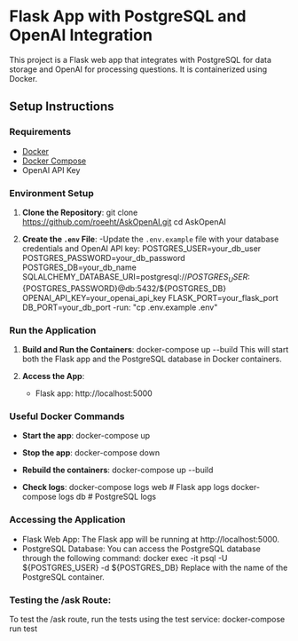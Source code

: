 # Flask App with PostgreSQL and OpenAI Integration

This project is a Flask web app that integrates with PostgreSQL for data storage and OpenAI for processing questions. It is containerized using Docker.

## Setup Instructions

### Requirements

- [Docker](https://docs.docker.com/get-docker/)
- [Docker Compose](https://docs.docker.com/compose/install/)
- OpenAI API Key

### Environment Setup

1. **Clone the Repository**:
   git clone https://github.com/roeeht/AskOpenAI.git
   cd AskOpenAI

2. **Create the `.env` File**:
   -Update the `.env.example` file with your database credentials and OpenAI API key:
   POSTGRES_USER=your_db_user
   POSTGRES_PASSWORD=your_db_password
   POSTGRES_DB=your_db_name
   SQLALCHEMY_DATABASE_URI=postgresql://${POSTGRES_USER}:${POSTGRES_PASSWORD}@db:5432/${POSTGRES_DB}
   OPENAI_API_KEY=your_openai_api_key
   FLASK_PORT=your_flask_port
   DB_PORT=your_db_port
   -run:
   "cp .env.example .env"

### Run the Application

1. **Build and Run the Containers**:
   docker-compose up --build
   This will start both the Flask app and the PostgreSQL database in Docker containers.

2. **Access the App**:
   - Flask app: http://localhost:5000

### Useful Docker Commands

- **Start the app**:
  docker-compose up

- **Stop the app**:
  docker-compose down

- **Rebuild the containers**:
  docker-compose up --build

- **Check logs**:
  docker-compose logs web # Flask app logs
  docker-compose logs db # PostgreSQL logs

### Accessing the Application

- Flask Web App: The Flask app will be running at http://localhost:5000.
- PostgreSQL Database: You can access the PostgreSQL database through the following command:
  docker exec -it <db-container-name> psql -U ${POSTGRES_USER} -d ${POSTGRES_DB}
  Replace <db-container-name> with the name of the PostgreSQL container.

### Testing the /ask Route:

To test the /ask route, run the tests using the test service:
docker-compose run test
